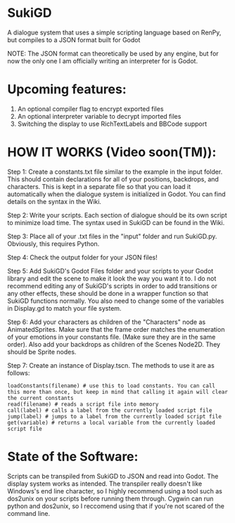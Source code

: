 # SukiGD
A dialogue system that uses a simple scripting language based on RenPy, but compiles to a JSON format built for Godot

NOTE: The JSON format can theoretically be used by any engine, but for now the only one I am officially writing an interpreter for is Godot.
  
# Upcoming features:
  
  1. An optional compiler flag to encrypt exported files
  2. An optional interpreter variable to decrypt imported files
  3. Switching the display to use RichTextLabels and BBCode support
  
# HOW IT WORKS (Video soon(TM)):

Step 1: Create a constants.txt file similar to the example in the input folder. This should contain declarations for all of your positions, backdrops, and characters. This is kept in a separate file so that you can load it automatically when the dialogue system is initialized in Godot. You can find details on the syntax in the Wiki.

Step 2: Write your scripts. Each section of dialogue should be its own script to minimize load time. The syntax used in SukiGD can be found in the Wiki.

Step 3: Place all of your .txt files in the "input" folder and run SukiGD.py. Obviously, this requires Python.

Step 4: Check the output folder for your JSON files!

Step 5: Add SukiGD's Godot Files folder and your scripts to your Godot library and edit the scene to make it look the way you want it to. I do not recommend editing any of SukiGD's scripts in order to add transitions or any other effects, these should be done in a wrapper function so that SukiGD functions normally. You also need to change some of the variables in Display.gd to match your file system.

Step 6: Add your characters as children of the "Characters" node as AnimatedSprites. Make sure that the frame order matches the enumeration of your emotions in your constants file. (Make sure they are in the same order). Also add your backdrops as children of the Scenes Node2D. They should be Sprite nodes.

Step 7: Create an instance of Display.tscn. The methods to use it are as follows:
```
loadConstants(filename) # use this to load constants. You can call this more than once, but keep in mind that calling it again will clear the current constants
read(filename) # reads a script file into memory
call(label) # calls a label from the currently loaded script file
jump(label) # jumps to a label from the currently loaded script file
get(variable) # returns a local variable from the currently loaded script file
```
  
# State of the Software:

Scripts can be transpiled from SukiGD to JSON and read into Godot. The display system works as intended. The transpiler really doesn't like Windows's end line character, so I highly recommend using a tool such as dos2unix on your scripts before running them through. Cygwin can run python and dos2unix, so I reccomend using that if you're not scared of the command line.
